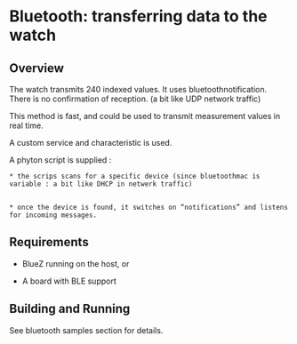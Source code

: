 # Bluetooth: transferring data to the watch

## Overview

The watch transmits 240 indexed values.
It uses bluetoothnotification.
There is no confirmation of reception. (a bit like UDP network traffic)

This method is fast, and could be used to transmit measurement values in real time.

A custom service and characteristic is used.

A phyton script is supplied :

    
    * the scrips scans for a specific device (since bluetoothmac is variable : a bit like DHCP in netwerk traffic)


    * once the device is found, it switches on “notifications” and listens for incoming messages.

## Requirements


* BlueZ running on the host, or


* A board with BLE support

## Building and Running

See bluetooth samples section for details.
